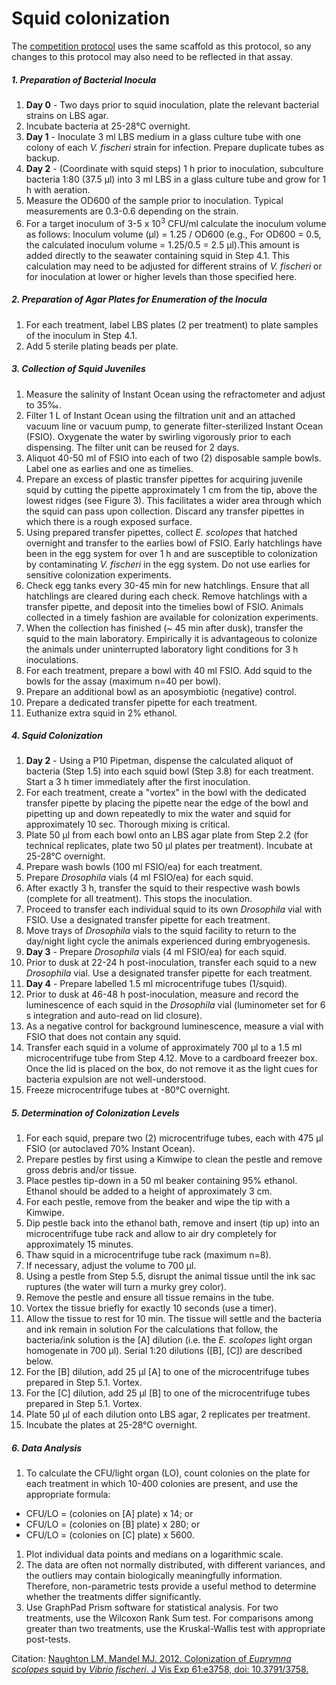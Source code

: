 # Squid colonization

The [competition protocol](squid-competitions.md) uses the same scaffold as this protocol, so any changes to this protocol may also need to be reflected in that assay.

##### 1. Preparation of Bacterial Inocula

1. **Day 0** - Two days prior to squid inoculation, plate the relevant bacterial strains on LBS agar.
1. Incubate bacteria at 25-28°C overnight.
1. **Day 1** - Inoculate 3 ml LBS medium in a glass culture tube with one colony of each *V. fischeri* strain for infection. Prepare duplicate tubes as backup.
1. **Day 2** - (Coordinate with squid steps) 1 h prior to inoculation, subculture bacteria 1:80 (37.5 μl) into 3 ml LBS in a glass culture tube and grow for 1 h with aeration.
1. Measure the OD600 of the sample prior to inoculation. Typical measurements are 0.3-0.6 depending on the strain.
1. For a target inoculum of 3-5 x 10<sup>3</sup> CFU/ml calculate the inoculum volume as follows: Inoculum volume (μl) = 1.25 / OD600 (e.g., For OD600 = 0.5, the calculated inoculum volume = 1.25/0.5 = 2.5 μl).This amount is added directly to the seawater containing squid in Step 4.1. This calculation may need to be adjusted for different strains of *V. fischeri* or for inoculation at lower or higher levels than those specified here.

##### 2. Preparation of Agar Plates for Enumeration of the Inocula

1. For each treatment, label LBS plates (2 per treatment) to plate samples of the inoculum in Step 4.1.
1. Add 5 sterile plating beads per plate.

##### 3. Collection of Squid Juveniles

1. Measure the salinity of Instant Ocean using the refractometer and adjust to 35‰.
1. Filter 1 L of Instant Ocean using the filtration unit and an attached vacuum line or vacuum pump, to generate filter-sterilized Instant Ocean (FSIO). Oxygenate the water by swirling vigorously prior to each dispensing. The filter unit can be reused for 2 days.
1. Aliquot 40-50 ml of FSIO into each of two (2) disposable sample bowls. Label one as earlies and one as timelies.
1. Prepare an excess of plastic transfer pipettes for acquiring juvenile squid by cutting the pipette approximately 1 cm from the tip, above the lowest ridges (see Figure 3). This facilitates a wider area through which the squid can pass upon collection. Discard any transfer pipettes in which there is a rough exposed surface.
1. Using prepared transfer pipettes, collect *E. scolopes* that hatched overnight and transfer to the earlies bowl of FSIO. Early hatchlings have been in the egg system for over 1 h and are susceptible to colonization by contaminating *V. fischeri* in the egg system. Do not use earlies for sensitive colonization experiments.
1. Check egg tanks every 30-45 min for new hatchlings. Ensure that all hatchlings are cleared during each check. Remove hatchlings with a transfer pipette, and deposit into the timelies bowl of FSIO. Animals collected in a timely fashion are available for colonization experiments.
1. When the collection has finished (~ 45 min after dusk), transfer the squid to the main laboratory. Empirically it is advantageous to colonize the animals under uninterrupted laboratory light conditions for 3 h inoculations.
1. For each treatment, prepare a bowl with 40 ml FSIO. Add squid to the bowls for the assay (maximum n=40 per bowl).
1. Prepare an additional bowl as an aposymbiotic (negative) control.
1. Prepare a dedicated transfer pipette for each treatment.
1. Euthanize extra squid in 2% ethanol.

##### 4. Squid Colonization

1. **Day 2** - Using a P10 Pipetman, dispense the calculated aliquot of bacteria (Step 1.5) into each squid bowl (Step 3.8) for each treatment. Start a 3 h timer immediately after the first inoculation.
1. For each treatment, create a "vortex" in the bowl with the dedicated transfer pipette by placing the pipette near the edge of the bowl and pipetting up and down repeatedly to mix the water and squid for approximately 10 sec. Thorough mixing is critical.
1. Plate 50 μl from each bowl onto an LBS agar plate from Step 2.2 (for technical replicates, plate two 50 μl plates per treatment). Incubate at 25-28°C overnight.
1. Prepare wash bowls (100 ml FSIO/ea) for each treatment.
1. Prepare *Drosophila* vials (4 ml FSIO/ea) for each squid.
1. After exactly 3 h, transfer the squid to their respective wash bowls (complete for all treatment). This stops the inoculation.
1. Proceed to transfer each individual squid to its own *Drosophila* vial with FSIO. Use a designated transfer pipette for each treatment.
1. Move trays of *Drosophila* vials to the squid facility to return to the day/night light cycle the animals experienced during embryogenesis.
1. **Day 3** - Prepare *Drosophila* vials (4 ml FSIO/ea) for each squid.
1. Prior to dusk at 22-24 h post-inoculation, transfer each squid to a new *Drosophila* vial. Use a designated transfer pipette for each treatment.
1. **Day 4** - Prepare labelled 1.5 ml microcentrifuge tubes (1/squid).
1. Prior to dusk at 46-48 h post-inoculation, measure and record the luminescence of each squid in the *Drosophila* vial (luminometer set for 6 s integration and auto-read on lid closure).
1. As a negative control for background luminescence, measure a vial with FSIO that does not contain any squid.
1. Transfer each squid in a volume of approximately 700 μl to a 1.5 ml microcentrifuge tube from Step 4.12. Move to a cardboard freezer box. Once the lid is placed on the box, do not remove it as the light cues for bacteria expulsion are not well-understood.
1. Freeze microcentrifuge tubes at -80°C overnight.

##### 5. Determination of Colonization Levels

1. For each squid, prepare two (2) microcentrifuge tubes, each with 475 μl FSIO (or autoclaved 70% Instant Ocean).
1. Prepare pestles by first using a Kimwipe to clean the pestle and remove gross debris and/or tissue.
1. Place pestles tip-down in a 50 ml beaker containing 95% ethanol. Ethanol should be added to a height of approximately 3 cm.
1. For each pestle, remove from the beaker and wipe the tip with a Kimwipe.
1. Dip pestle back into the ethanol bath, remove and insert (tip up) into an microcentrifuge tube rack and allow to air dry completely for approximately 15 minutes.
1. Thaw squid in a microcentrifuge tube rack (maximum n=8).
1. If necessary, adjust the volume to 700 μl.
1. Using a pestle from Step 5.5, disrupt the animal tissue until the ink sac ruptures (the water will turn a murky grey color).
1. Remove the pestle and ensure all tissue remains in the tube.
1. Vortex the tissue briefly for exactly 10 seconds (use a timer).
1. Allow the tissue to rest for 10 min. The tissue will settle and the bacteria and ink remain in solution For the calculations that follow, the bacteria/ink solution is the [A] dilution (i.e. the *E. scolopes* light organ homogenate in 700 μl). Serial 1:20 dilutions ([B], [C]) are described below.
1. For the [B] dilution, add 25 μl [A] to one of the microcentrifuge tubes prepared in Step 5.1. Vortex.
1. For the [C] dilution, add 25 μl [B] to one of the microcentrifuge tubes prepared in Step 5.1. Vortex.
1. Plate 50 μl of each dilution onto LBS agar, 2 replicates per treatment.
1. Incubate the plates at 25-28°C overnight.

##### 6. Data Analysis

1. To calculate the CFU/light organ (LO), count colonies on the plate for each treatment in which 10-400 colonies are present, and use the appropriate formula:
  - CFU/LO = (colonies on [A] plate) x 14; or
  - CFU/LO = (colonies on [B] plate) x 280; or
  - CFU/LO = (colonies on [C] plate) x 5600.
1. Plot individual data points and medians on a logarithmic scale.
1. The data are often not normally distributed, with different variances, and the outliers may contain biologically meaningfully information. Therefore, non-parametric tests provide a useful method to determine whether the treatments differ significantly.
1. Use GraphPad Prism software for statistical analysis. For two treatments, use the Wilcoxon Rank Sum test. For comparisons among greater than two treatments, use the Kruskal-Wallis test with appropriate post-tests.

Citation: [Naughton LM, Mandel MJ. 2012. Colonization of *Euprymna scolopes* squid by *Vibrio fischeri*. J Vis Exp 61:e3758, doi: 10.3791/3758.](http://www.jove.com/video/3758/colonization-of-euprymna-scolopes-squid-by-vibrio-fischeri)
